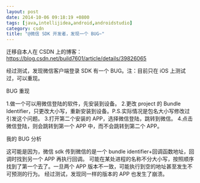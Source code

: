 ```yaml
---
layout: post
date: 2014-10-06 09:18:19 +0800
tags: [java,intellijidea,android,androidstudio]
category: csdn
title: "@微信 SDK 开发者，发现一个 BUG~"
---
```


迁移自本人在 CSDN 上的博客：https://blog.csdn.net/build7601/article/details/39826065

经过测试，发现微信客户端登录 SDK 有一个 BUG。注：目前只在 iOS 上测试过，可以重现。

BUG 重现

1.做一个可以用微信登陆的软件，先安装到设备。
2.更改 project 的 Bundle Identifier，只更改大小写，重新安装到设备。P.S.实际情况是包名大小写修改过引发这个问题。
3.打开第二个安装的 APP，选择微信登陆，跳转到微信。
4.点击微信登陆，则会跳转到第一个 APP 中，而不会跳转到第二个 APP。

我的 BUG 分析

这可能是因为，微信 sdk 传到微信的是一个 bundle identifier+回调函数地址，回调时找到另一个 APP 再执行回调。
可能在某处进程的名称不分大小写，按照顺序找到了第一个去了。一旦两个 APP 版本不一致，可能执行到空的地址甚至发生不可预测的行为。
经过测试，发现同一样的版本的 APP 也发生了崩溃。